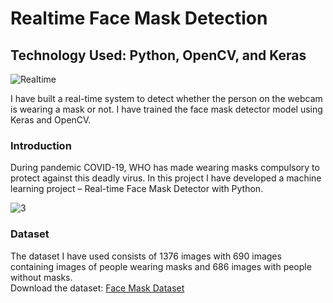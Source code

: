 # Realtime Face Mask Detection
## Technology Used: Python, OpenCV, and Keras
![Realtime](https://user-images.githubusercontent.com/49322948/159162779-30679424-991e-4088-a56d-333399887281.gif)

I have built a real-time system to detect whether the person on the webcam is wearing a mask or not. I have trained the face mask detector model using Keras and OpenCV.
<br>
### Introduction
During pandemic COVID-19, WHO has made wearing masks compulsory to protect against this deadly virus. In this project I have developed a machine learning project – Real-time Face Mask Detector with Python.

![3](https://user-images.githubusercontent.com/49322948/159162461-4552eee3-27db-49b2-ab6c-718106adc3c7.jpg)

### Dataset
The dataset I have used consists of 1376 images with 690 images containing images of people wearing masks and 686 images with people without masks.<br>
Download the dataset: [Face Mask Dataset](https://data-flair.s3.ap-south-1.amazonaws.com/Data-Science-Data/face-mask-dataset.zip)
